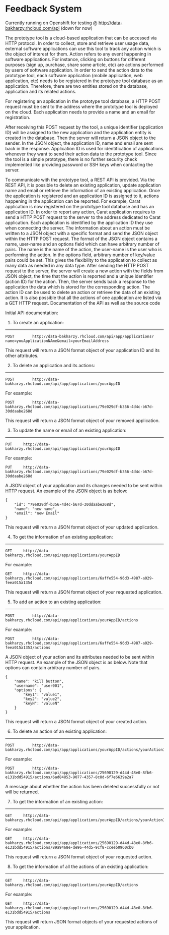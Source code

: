 Feedback System 
========================
Currently running on Openshift for testing @
http://data-bakharzy.rhcloud.com/api (down for now)

The prototype tool is a cloud-based application that can be accessed via HTTP protocol. In order to collect, store and retrieve user usage data, external software applications can use this tool to track any action which is the object of interest for them. Action refers to any event happening in software applications. For instance, clicking on buttons for different purposes (sign up, purchase, share some article, etc) are actions performed by users of software application. In order to send the action data to the prototype tool, each software application (mobile application, web application, etc) needs to be registered in the prototype tool database as an application. Therefore, there are two entities stored on the database, application and its related actions. 

For registering an application in the prototype tool database, a HTTP POST request must be sent to the address where the prototype tool is deployed on the cloud. Each application needs to provide a name and an email for registration. 

After receiving this POST request by the tool, a unique identifier (application ID) will be assigned to the new application and the application entity is created in the database. Then the server will return a JSON object to the sender. In the JSON object, the application ID, name and email are sent back in the response. Application ID is used for identification of applications whenever they want to send their action data to the prototype tool. Since the tool is a simple prototype, there is no further security check implemented like providing password or SSH keys when contacting the server. 

To communicate with the prototype tool, a REST API is provided. Via the REST API, it is possible to delete an existing application, update application name and email or retrieve the information of an existing application. 
Once the application is registered and an application ID is assigned to it, actions happening in the application can be reported. For example, Carat application is now registered on the prototype tool database and has an application ID. In order to report any action, Carat application requires to send a HTTP POST request to the server to the address dedicated to Carat application. Each application is identified by the application ID they use when connecting the server. 
The information about an action must be written to a JSON object with a specific format and send the JSON object within the HTTP POST request. The format of the JSON object contains a name, user-name and an options field which can have arbitrary number of pairs. The name is the name of the action, the user-name is the user who is performing the action. In the options field, arbitrary number of key/value pairs could be set. This gives the flexibility to the application to collect as many data as needed in any data type. After sending the HTTP POST request to the server, the server will create a new action with the fields from JSON object, the time that the action is reported and a unique identifier (action ID) for the action. Then, the server sends back a response to the application the data which is stored for the corresponding action. The action ID can be used to delete an action or retrieve the data of an existing action. It is also possible that all the actions of one application are listed via a GET HTTP request. Documentation of the API as well as the source code

Initial API documentation:

1. To create an application:
-----------------------------


    POST		http://data-bakharzy.rhcloud.com/api/app/applications?name=youApplicationNAme&email=yourEmailAddress 

This request will return a JSON format object of your application ID and its other attributes.

2. To delete an application and its actions:
--------------------------------------------

    POST		http://data-bakharzy.rhcloud.com/api/app/applications/yourAppID

For example:

    POST		http://data-bakharzy.rhcloud.com/api/app/applications/79e029df-b356-4d4c-b67d-30ddaabe268d

This request will return a JSON format object of your removed application.

3. To update the name or email of an existing application:
------------------------------------------------------------

    PUT		http://data-bakharzy.rhcloud.com/api/app/applications/yourAppID

For example:

    PUT		http://data-bakharzy.rhcloud.com/api/app/applications/79e029df-b356-4d4c-b67d-30ddaabe268d

A JSON object of your application and its changes needed to be sent within HTTP request. An example of the JSON object is as below:

    {
        "id": "79e029df-b356-4d4c-b67d-30ddaabe268d",
        "name": "new name",
        "email": "new Email"
    } 

This request will return a JSON format object of your updated application.

4. To get the information of an existing application:
------------------------------------------------------

    GET		http://data-bakharzy.rhcloud.com/api/app/applications/yourAppID

For example:

    GET		http://data-bakharzy.rhcloud.com/api/app/applications/6affe554-96d3-4987-a029-feea015a1354

This request will return a JSON format object of your requested application.

5. To add an action to an existing application:
---------------------------------------------------

    POST		http://data-bakharzy.rhcloud.com/api/app/applications/yourAppID/actions

For example:

    POST		http://data-bakharzy.rhcloud.com/api/app/applications/6affe554-96d3-4987-a029-feea015a1353/actions

A JSON object of your action and its attributes needed to be sent within HTTP request. An example of the JSON object is as below. Note that options can contain arbitrary number of pairs.

    {
        "name": "kill button",
        "username": "user001",
        "options": {
            "key1": "value1",
            "key2": "value2",
            "keyN": "valueN"
        }
    }

This request will return a JSON format object of your created action.

6. To delete an action of an existing application:
---------------------------------------------------------

    POST		http://data-bakharzy.rhcloud.com/api/app/applications/yourAppID/actions/yourActionID 

For example:

    POST		http://data-bakharzy.rhcloud.com/api/app/applications/25690129-d44d-48e0-8fb6-e131bdd54915/actions/6ad84853-9077-4357-8c8d-6f7e6639a2a7

A message about whether the action has been deleted successfully or not will be returned.

7. To get the information of an existing action:
-----------------------------------------------------

    GET		http://data-bakharzy.rhcloud.com/api/app/applications/yourAppID/actions/yourActionID 

For example:

    GET		http://data-bakharzy.rhcloud.com/api/app/applications/25690129-d44d-48e0-8fb6-e131bdd54915/actions/89a9468e-de96-44d5-9cf8-cceeb0960cb0

This request will return a JSON format object of your requested action.

8. To get the information of all the actions of an existing application:
-------------------------------------------------------------------------

    GET		http://data-bakharzy.rhcloud.com/api/app/applications/yourAppID/actions 

For example:

    GET		http://data-bakharzy.rhcloud.com/api/app/applications/25690129-d44d-48e0-8fb6-e131bdd54915/actions

This request will return JSON format objects of your requested actions of your application.
